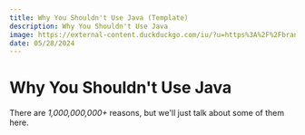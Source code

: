 ```yaml
---
title: Why You Shouldn't Use Java (Template)
description: Why You Shouldn't Use Java
image: https://external-content.duckduckgo.com/iu/?u=https%3A%2F%2Fbrandlogos.net%2Fwp-content%2Fuploads%2F2021%2F11%2Fjava-logo.png
date: 05/28/2024
---
```


# Why You Shouldn't Use Java

There are *1,000,000,000+* reasons, but we'll just talk about some of them here.
